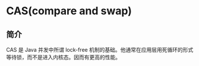 # CAS(compare and swap)

## 简介

CAS 是 Java 并发中所谓 lock-free 机制的基础。他通常在应用层用死循环的形式等待锁，而不是进入内核态。因而有更高的性能。